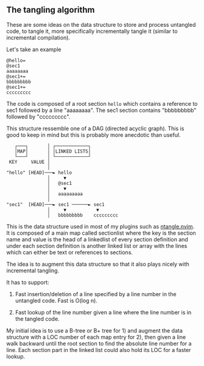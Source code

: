 The tangling algorithm
----------------------

These are some ideas on the data structure to store
and process untangled code, to tangle it, more specifically
incrementally tangle it (similar to incremental compilation).

Let's take an example
```
@hello=
@sec1
aaaaaaaa
@sec1+=
bbbbbbbbb
@sec1+=
ccccccccc
```

The code is composed of a root section `hello` which contains
a reference to sec1 followed by a line "aaaaaaaa". The sec1
section contains "bbbbbbbbb" followed by "ccccccccc". 

This structure ressemble one of a DAG (directed acyclic graph).
This is good to keep in mind but this is probably more anecdotic
than useful.

```
   ┌───┐       │ ┌────────────┐
   │MAP│       │ │LINKED LISTS│
   └───┘       │ └────────────┘
 KEY     VALUE │
               │
"hello" [HEAD]───► hello 
               │     ▼
               │   @sec1
               │     ▼ 
               │   aaaaaaaaa
               │
"sec1"  [HEAD]───► sec1 ──────► sec1
               │     ▼           ▼ 
               │   bbbbbbbbb    ccccccccc
```

This is the data structure used in most of my plugins such as
[ntangle.nvim](www.github.com/jbyuki/ntangle.nvim). It is composed
of a main map called sectionlist where the key is the section name
and value is the head of a linkedlist of every section definition
and under each section definition is another linked list or array
with the lines which can either be text or references to sections.

The idea is to augment this data structure so that it also plays
nicely with incremental tangling.

It has to support:

1) Fast insertion/deletion of a line specified by a line number
   in the untangled code. Fast is O(log n).

2) Fast lookup of the line number given a line where the line
   number is in the tangled code.

My initial idea is to use a B-tree or B+ tree for 1) and augment
the data structure with a LOC number of each map entry for 2),
then given a line walk backward until the root section to find
the absolute line number for a line. Each section part in the
linked list could also hold its LOC for a faster lookup.
